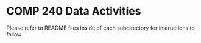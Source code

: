 # COMP 240 Data Activities

Please refer to README files inside of each subdirectory for instructions to follow.